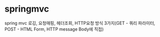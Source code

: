 # springmvc
spring mvc
로깅, 요청매핑, 헤더조회, HTTP요청 방식 3가지(GET - 쿼리 파라미터, POST - HTML Form, HTTP message Body에 직접)
